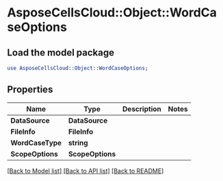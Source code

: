# AsposeCellsCloud::Object::WordCaseOptions 

## Load the model package
```perl
use AsposeCellsCloud::Object::WordCaseOptions;
```

## Properties
Name | Type | Description | Notes
------------ | ------------- | ------------- | -------------
**DataSource** | **DataSource** |  |
**FileInfo** | **FileInfo** |  |
**WordCaseType** | **string** |  |
**ScopeOptions** | **ScopeOptions** |  |  

[[Back to Model list]](../README.md#documentation-for-models) [[Back to API list]](../README.md#documentation-for-api-endpoints) [[Back to README]](../README.md)

